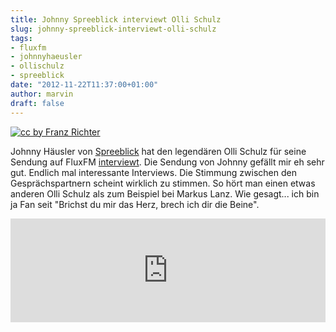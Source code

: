 ```yaml
---
title: Johnny Spreeblick interviewt Olli Schulz
slug: johnny-spreeblick-interviewt-olli-schulz
tags:
- fluxfm
- johnnyhaeusler
- ollischulz
- spreeblick
date: "2012-11-22T11:37:00+01:00"
author: marvin
draft: false
---
```

[![cc by Franz Richter](/images/980px-Olli_Schulz_0040.jpg)](http://de.wikipedia.org/w/index.php?title=Datei:Olli_Schulz_0040.JPG&filetimestamp=20120819204641)

Johnny Häusler von [Spreeblick](http://www.spreeblick.com/) hat den
legendären Olli Schulz für seine Sendung auf FluxFM
[interviewt](http://www.fluxfm.de/programm/fluxfm-spreeblick-mit-olli-schulz/).
Die Sendung von Johnny gefällt mir eh sehr gut. Endlich mal interessante
Interviews. Die Stimmung zwischen den Gesprächspartnern scheint wirklich
zu stimmen. So hört man einen etwas anderen Olli Schulz als zum Beispiel
bei Markus Lanz. Wie gesagt... ich bin ja Fan seit "Brichst du mir das
Herz, brech ich dir die Beine".

<iframe width="100%" height="166" scrolling="no" frameborder="no" src="http://w.soundcloud.com/player/?url=http%3A%2F%2Fapi.soundcloud.com%2Ftracks%2F68001424&amp;show_artwork=true"></iframe>